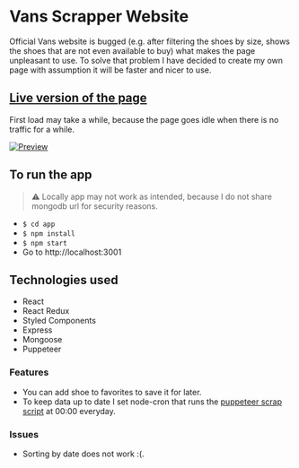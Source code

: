 # Vans Scrapper Website

Official Vans website is bugged (e.g. after filtering the shoes by size, shows the shoes that are not even available to buy) what makes the page unpleasant to use. To solve that problem I have decided to create my own page with assumption it will be faster and nicer to use.

## [Live version of the page](https://vans-scrapper-website.herokuapp.com/)

First load may take a while, because the page goes idle when there is no traffic for a while.

[![Preview](https://media.giphy.com/media/Zyioahewz8m6Kkx8vA/giphy.gif)](https://vans-scrapper-website.herokuapp.com/)

## To run the app

> :warning: Locally app may not work as intended, because I do not share mongodb url for security reasons.

* `$ cd app`
* `$ npm install`
* `$ npm start`
* Go to http://localhost:3001

## Technologies used

* React
* React Redux
* Styled Components
* Express
* Mongoose
* Puppeteer

### Features

* You can add shoe to favorites to save it for later.
* To keep data up to date I set node-cron that runs the [puppeteer scrap script](app/utils/vansScrapper.js) at 00:00 everyday.

### Issues

* Sorting by date does not work :(.
